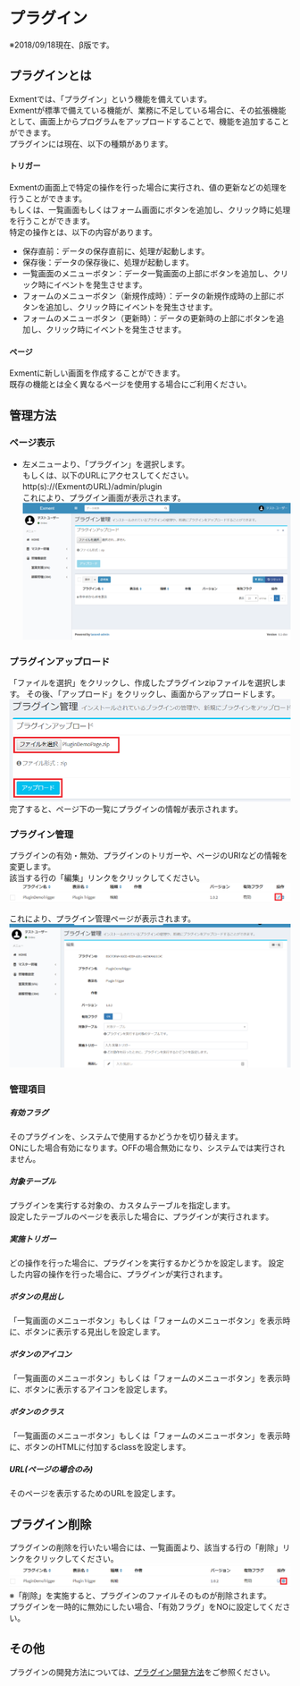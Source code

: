 # プラグイン
※2018/09/18現在、β版です。  

## プラグインとは
Exmentでは、「プラグイン」という機能を備えています。  
Exmentが標準で備えている機能が、業務に不足している場合に、その拡張機能として、画面上からプログラムをアップロードすることで、機能を追加することができます。  
プラグインには現在、以下の種類があります。  

#### トリガー
Exmentの画面上で特定の操作を行った場合に実行され、値の更新などの処理を行うことができます。  
もしくは、一覧画面もしくはフォーム画面にボタンを追加し、クリック時に処理を行うことができます。  
特定の操作とは、以下の内容があります。  
- 保存直前：データの保存直前に、処理が起動します。  
- 保存後：データの保存後に、処理が起動します。  
- 一覧画面のメニューボタン：データ一覧画面の上部にボタンを追加し、クリック時にイベントを発生させます。  
- フォームのメニューボタン（新規作成時）：データの新規作成時の上部にボタンを追加し、クリック時にイベントを発生させます。  
- フォームのメニューボタン（更新時）：データの更新時の上部にボタンを追加し、クリック時にイベントを発生させます。  

#### ページ
Exmentに新しい画面を作成することができます。  
既存の機能とは全く異なるページを使用する場合にご利用ください。  


## 管理方法
### ページ表示
- 左メニューより、「プラグイン」を選択します。  
もしくは、以下のURLにアクセスしてください。  
http(s)://(ExmentのURL)/admin/plugin  
これにより、プラグイン画面が表示されます。  
![プラグイン画面](img/plugin/plugin_grid1.png)  

### プラグインアップロード
「ファイルを選択」をクリックし、作成したプラグインzipファイルを選択します。
その後、「アップロード」をクリックし、画面からアップロードします。  
![プラグイン画面](img/plugin/plugin_upload.png)  
完了すると、ページ下の一覧にプラグインの情報が表示されます。  

### プラグイン管理
プラグインの有効・無効、プラグインのトリガーや、ページのURIなどの情報を変更します。  
該当する行の「編集」リンクをクリックしてください。  
![プラグイン画面](img/plugin/plugin_edit1.png)  

これにより、プラグイン管理ページが表示されます。  
![プラグイン画面](img/plugin/plugin_edit2.png)  

### 管理項目

##### 有効フラグ
そのプラグインを、システムで使用するかどうかを切り替えます。  
ONにした場合有効になります。OFFの場合無効になり、システムでは実行されません。  

##### 対象テーブル
プラグインを実行する対象の、カスタムテーブルを指定します。  
設定したテーブルのページを表示した場合に、プラグインが実行されます。  

##### 実施トリガー
どの操作を行った場合に、プラグインを実行するかどうかを設定します。
設定した内容の操作を行った場合に、プラグインが実行されます。  

##### ボタンの見出し
「一覧画面のメニューボタン」もしくは「フォームのメニューボタン」を表示時に、ボタンに表示する見出しを設定します。

##### ボタンのアイコン
「一覧画面のメニューボタン」もしくは「フォームのメニューボタン」を表示時に、ボタンに表示するアイコンを設定します。

##### ボタンのクラス
「一覧画面のメニューボタン」もしくは「フォームのメニューボタン」を表示時に、ボタンのHTMLに付加するclassを設定します。

##### URL(ページの場合のみ)
そのページを表示するためのURLを設定します。


## プラグイン削除
プラグインの削除を行いたい場合には、一覧画面より、該当する行の「削除」リンクをクリックしてください。  
![プラグイン画面](img/plugin/plugin_delete.png)  
※「削除」を実施すると、プラグインのファイルそのものが削除されます。    
プラグインを一時的に無効にしたい場合、「有効フラグ」をNOに設定してください。  


## その他
プラグインの開発方法については、[プラグイン開発方法](plugin_quickstart.md)をご参照ください。